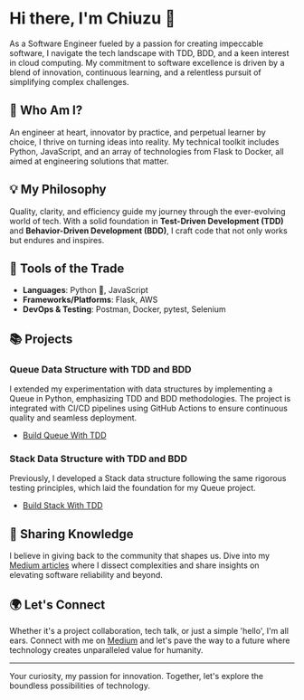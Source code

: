 # Hi there, I'm Chiuzu 👋

As a Software Engineer fueled by a passion for creating impeccable software, I navigate the tech landscape with TDD, BDD, and a keen interest in cloud computing. My commitment to software excellence is driven by a blend of innovation, continuous learning, and a relentless pursuit of simplifying complex challenges.

## 🚀 Who Am I?
An engineer at heart, innovator by practice, and perpetual learner by choice, I thrive on turning ideas into reality. My technical toolkit includes Python, JavaScript, and an array of technologies from Flask to Docker, all aimed at engineering solutions that matter.

## 💡 My Philosophy
Quality, clarity, and efficiency guide my journey through the ever-evolving world of tech. With a solid foundation in **Test-Driven Development (TDD)** and **Behavior-Driven Development (BDD)**, I craft code that not only works but endures and inspires.

## 🔨 Tools of the Trade
- **Languages**: Python 🐍, JavaScript
- **Frameworks/Platforms**: Flask, AWS 
- **DevOps & Testing**: Postman, Docker, pytest, Selenium

## 📚 Projects

### Queue Data Structure with TDD and BDD
I extended my experimentation with data structures by implementing a Queue in Python, emphasizing TDD and BDD methodologies. The project is integrated with CI/CD pipelines using GitHub Actions to ensure continuous quality and seamless deployment.

- [Build Queue With TDD](https://github.com/Chiuzu-Chilumbu/Build_Queue_With_TDD)

### Stack Data Structure with TDD and BDD
Previously, I developed a Stack data structure following the same rigorous testing principles, which laid the foundation for my Queue project.

- [Build Stack With TDD](https://github.com/Chiuzu-Chilumbu/Build_Stack_With_TDD)


## 📖 Sharing Knowledge
I believe in giving back to the community that shapes us. Dive into my [Medium articles](https://medium.com/@chiuzubennychilumbu) where I dissect complexities and share insights on elevating software reliability and beyond.

## 🌍 Let's Connect
Whether it's a project collaboration, tech talk, or just a simple 'hello', I'm all ears. Connect with me on [Medium](https://medium.com/@chiuzubennychilumbu) and let's pave the way to a future where technology creates unparalleled value for humanity.

---

Your curiosity, my passion for innovation. Together, let's explore the boundless possibilities of technology.


